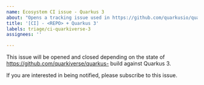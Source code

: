 ```yaml
---
name: Ecosystem CI issue - Quarkus 3
about: "Opens a tracking issue used in https://github.com/quarkusio/quarkus-ecosystem-ci"
title: '[CI] - <REPO> + Quarkus 3'
labels: triage/ci-quarkiverse-3
assignees: ''

---
```


This issue will be opened and closed depending on the state of https://github.com/quarkiverse/quarkus-<REPO> build against Quarkus 3.

If you are interested in being notified, please subscribe to this issue.
